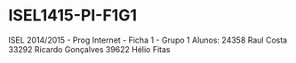 # ISEL1415-PI-F1G1
ISEL 2014/2015 - Prog Internet - Ficha 1 - Grupo 1
Alunos:
   24358 Raul Costa
   33292 Ricardo Gonçalves
   39622 Hélio Fitas
   
